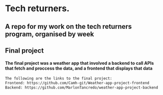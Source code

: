 # Tech returners.

## A repo for my work on the tech returners program, organised by week

## Final project
#### The final project was a weather app that involved a backend to call APIs that fetch and proccess the data, and a frontend that displays that data
```html
The following are the links to the final project:
Frontend: https://github.com/Camh-git/Weather-app-project-frontend
Backend: https://github.com/MarlonTancredo/weather-app-project-backend
```
